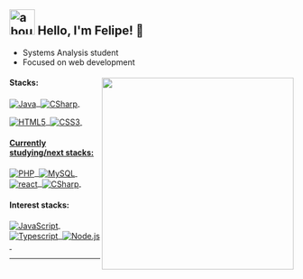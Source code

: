 ## <img width="45" alt="about" src="https://raw.github.com/elizarov/elizarov/master/about.png"> Hello, I'm Felipe! 👋
- Systems Analysis student
- Focused on web development
<div>
<img align="right" width="340" src="https://i.pinimg.com/originals/e8/f4/53/e8f453469a3ec97ecd354df465d73913.gif"/>
<h4>Stacks:</h4>
<div>
<p>
  <a href="https://www.java.com/en/" target="_blank">
    <img align="center" src="https://img.shields.io/badge/-Java-05122A?style=flat&logo=oracle&logoColor=fefefa" alt="Java"/>&nbsp;
  </a>
  <a href="https://learn.microsoft.com/en-us/cpp/c#-language/?view=msvc-170]" target="_blank">
    <img align="center" src="https://img.shields.io/badge/-CSharp-05122A?style=flat&logo=c%2B%2B&logoColor=fefefa" alt="CSharp"/>&nbsp;
  </a>
</p>
<p>
  <a href="https://developer.mozilla.org/en-US/docs/Glossary/HTML5" target="_blank">
    <img align="center" src="https://img.shields.io/badge/-Html5-05122A?style=flat&logo=html5&logoColor=fefefa" alt="HTML5"/>&nbsp;
  </a>
  <a href="https://www.css3.com/" target="_blank">
    <img align="center" src="https://img.shields.io/badge/-Css3-05122A?style=flat&logo=css3&logoColor=fefefa" alt="CSS3"/>&nbsp;
</p>
</div>
<h4>Currently studying/next stacks:</h4>
<div>
<p>
  <a href="https://www.php.net/" target="_blank">
    <img align="center" src="https://img.shields.io/badge/-PHP-05122A?style=flat&logo=php&logoColor=fefefa" alt="PHP"/>&nbsp;
  </a>
  <a href="https://www.mysql.com/" target="_blank">
    <img align="center" src="https://img.shields.io/badge/-MySQL-05122A?style=flat&logo=rxdb&logoColor=fefefa" alt="MySQL"/>&nbsp;
  </a>
  <a href="https://react.dev/" target="_blank">
    <img align="center" src="https://img.shields.io/badge/-React-05122A?style=flat&logo=react&logoColor=fefefa" alt="react"/>&nbsp;
  </a>
  <a href="https://learn.microsoft.com/en-us/dotnet/csharp/" target="_blank">
    <img align="center" src="https://img.shields.io/badge/-Csharp-05122A?style=flat&logo=Csharp&logoColor=fefefa" alt="CSharp"/>&nbsp;
  </a>
</p>
</div>
<h4>Interest stacks:</h4>
<div>
<p>
    <a href="https://developer.mozilla.org/en-US/docs/Web/JavaScript" target="_blank">
    <img align="center" src="https://img.shields.io/badge/-JavaScript-05122A?style=flat&logo=javascript&logoColor=fefefa" alt="JavaScript"/>&nbsp;
  </a>
  <a href="https://www.typescriptlang.org/" target="_blank">
    <img align="center" src="https://img.shields.io/badge/-Typescript-05122A?style=flat&logo=typescript&logoColor=fefefa" alt="Typescript"/>&nbsp;
  </a>
  <a href="https://nodejs.org/en" target="_blank">
    <img align="center" src="https://img.shields.io/badge/-Node.js-05122A?style=flat&logo=node.js&logoColor=fefefa" alt="Node.js"/>&nbsp;
  </a>
</p>
</div>
</div>
<hr>
